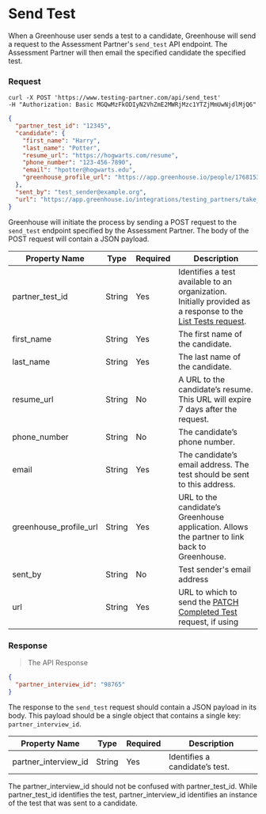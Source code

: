 # Send Test

When a Greenhouse user sends a test to a candidate, Greenhouse will send a request to the Assessment Partner's `send_test` API endpoint. The Assessment Partner will then email the specified candidate the specified test.

### Request

```shell
curl -X POST 'https://www.testing-partner.com/api/send_test'
-H "Authorization: Basic MGQwMzFkODIyN2VhZmE2MWRjMzc1YTZjMmUwNjdlMjQ6"
```

```json
{
  "partner_test_id": "12345",
  "candidate": {
    "first_name": "Harry",
    "last_name": "Potter",
    "resume_url": "https://hogwarts.com/resume",
    "phone_number": "123-456-7890",
    "email": "hpotter@hogwarts.edu",
    "greenhouse_profile_url": "https://app.greenhouse.io/people/17681532?application_id=26234709"
  },
  "sent_by": "test_sender@example.org",
  "url": "https://app.greenhouse.io/integrations/testing_partners/take_home_tests/12345"
}
```

Greenhouse will initiate the process by sending a POST request to the `send_test` endpoint specified by the Assessment Partner. The body of the POST request will contain a JSON payload.

| Property Name          | Type   | Required | Description                                                                                                                |
| ---------------------- | ------ | -------- | -------------------------------------------------------------------------------------------------------------------------- |
| partner_test_id        | String | Yes      | Identifies a test available to an organization. Initially provided as a response to the [List Tests request](#list-tests). |
| first_name             | String | Yes      | The first name of the candidate.                                                                                           |
| last_name              | String | Yes      | The last name of the candidate.                                                                                            |
| resume_url             | String | No       | A URL to the candidate’s resume. This URL will expire 7 days after the request.                                            |
| phone_number           | String | No       | The candidate’s phone number.                                                                                              |
| email                  | String | Yes      | The candidate’s email address. The test should be sent to this address.                                                    |
| greenhouse_profile_url | String | Yes      | URL to the candidate’s Greenhouse application. Allows the partner to link back to Greenhouse.                              |
| sent_by                | String | No       | Test sender's email address                                                                                                |
| url                    | String | Yes      | URL to which to send the [PATCH Completed Test](#patch-mark-test-as-completed) request, if using                           |

### Response

> The API Response

```json
{
  "partner_interview_id": "98765"
}
```

The response to the `send_test` request should contain a JSON payload in its body. This payload should be a single object that contains a single key: `partner_interview_id`.

| Property Name        | Type   | Required | Description                    |
| -------------------- | ------ | -------- | ------------------------------ |
| partner_interview_id | String | Yes      | Identifies a candidate’s test. |

<aside class="notice">
The partner_interview_id should not be confused with partner_test_id. While partner_test_id identifies the test, partner_interview_id identifies an instance of the test that was sent to a candidate.
</aside>
